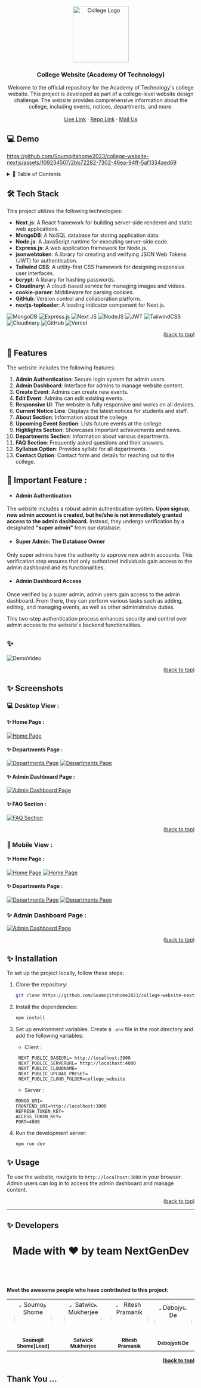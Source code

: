 <a name="readme-top"></a>  

<br />
<div align="center">
  <a target="_blank" href="https://github.com/Soumojitshome2023/college-website-nextjs">
    <img src="https://github.com/Soumojitshome2023/college-website-nextjs/blob/master/Readmeassets/CollegeLogo.png" alt="College Logo" width="150" >
  </a>

  <h3 align="center">College Website (Academy Of Technology)</h3>

  <p align="center">
    Welcome to the official repository for the Academy of Technology's college website. This project is developed as part of a college-level website design challenge. The website provides comprehensive information about the college, including events, notices, departments, and more.
    <br />
    <br />
    <a target="_blank" href="https://aotedu.vercel.app/">Live Link</a>
    ·
    <a target="_blank" href="https://github.com/Soumojitshome2023/college-website-nextjs">Repo Link</a>
    ·
    <a href="mailto:soumojitshome2021@gmail.com">Mail Us</a>
  </p>
</div>

## 💻 Demo
https://github.com/Soumojitshome2023/college-website-nextjs/assets/109234507/2bb72282-7302-46ea-94ff-5af1334aed69

<!-- TABLE OF CONTENTS -->
<details>
  <summary> 🔰 Table of Contents</summary>
  <ol>
    <li><a href="#%EF%B8%8F-tech-stack">Tech Stack</a></li>
    <li><a href="#-features">Features</a></li>
    <li>
      <a href="#-screenshots">Screenshots</a>
     <ul>
      <li><a href="#-desktop-view-">Desktop View</a></li>
      <li><a href="#-mobile-view-">Mobile View</a></li>
    </ul>
    </li>
    <li><a href="#-installation">Installation</a></li>
    <li><a href="#-usage">Usage</a></li>
    <li><a href="#-developers">Developers</a></li>
  </ol>
</details>

## 🛠️ Tech Stack

This project utilizes the following technologies:

- **Next.js**: A React framework for building server-side rendered and static web applications.
- **MongoDB**: A NoSQL database for storing application data.
- **Node.js**: A JavaScript runtime for executing server-side code.
- **Express.js**: A web application framework for Node.js.
- **jsonwebtoken**: A library for creating and verifying JSON Web Tokens (JWT) for authentication.
- **Tailwind CSS**: A utility-first CSS framework for designing responsive user interfaces.
- **bcrypt**: A library for hashing passwords.
- **Cloudinary**: A cloud-based service for managing images and videos.
- **cookie-parser**: Middleware for parsing cookies.
- **GitHub**: Version control and collaboration platform.
- **nextjs-toploader**: A loading indicator component for Next.js.


![MongoDB](https://img.shields.io/badge/MongoDB-%234ea94b.svg?style=for-the-badge&logo=mongodb&logoColor=white)
![Express.js](https://img.shields.io/badge/express.js-%23404d59.svg?style=for-the-badge&logo=express&logoColor=%2361DAFB)
![Next JS](https://img.shields.io/badge/Next-black?style=for-the-badge&logo=next.js&logoColor=white)
![NodeJS](https://img.shields.io/badge/node.js-6DA55F?style=for-the-badge&logo=node.js&logoColor=white)
![JWT](https://img.shields.io/badge/JWT-black?style=for-the-badge&logo=JSON%20web%20tokens)
![TailwindCSS](https://img.shields.io/badge/tailwindcss-%2338B2AC.svg?style=for-the-badge&logo=tailwind-css&logoColor=white)
![Cloudinary](https://img.shields.io/badge/cloudinary-3448C5?style=for-the-badge&logo=cloudinary&logoColor=white)
![GitHub](https://img.shields.io/badge/github-%23121011.svg?style=for-the-badge&logo=github&logoColor=white)
![Vercel](https://img.shields.io/badge/vercel-%23000000.svg?style=for-the-badge&logo=vercel&logoColor=white)

<p align="right">(<a href="#readme-top">back to top</a>)</p>

## 🎉 Features

The website includes the following features:

1. **Admin Authentication**: Secure login system for admin users.
2. **Admin Dashboard**: Interface for admins to manage website content.
3. **Create Event**: Admins can create new events.
4. **Edit Event**: Admins can edit existing events.
5. **Responsive UI**: The website is fully responsive and works on all devices.
6. **Current Notice Line**: Displays the latest notices for students and staff.
7. **About Section**: Information about the college.
8. **Upcoming Event Section**: Lists future events at the college.
9. **Highlights Section**: Showcases important achievements and news.
10. **Departments Section**: Information about various departments.
11. **FAQ Section**: Frequently asked questions and their answers.
12. **Syllabus Option**: Provides syllabi for all departments.
13. **Contact Option**: Contact form and details for reaching out to the college.

## **🔰 Important Feature :** 
* #### Admin Authentication

The website includes a robust admin authentication system. **Upon signup, new admin account is created, but he/she is not immediately granted access to the admin dashboard.** Instead, they undergo verification by a designated **"super admin"** from our database.

* #### Super Admin: The Database Owner

Only super admins have the authority to approve new admin accounts. This verification step ensures that only authorized individuals gain access to the admin dashboard and its functionalities.

* #### Admin Dashboard Access

Once verified by a super admin, admin users gain access to the admin dashboard. From there, they can perform various tasks such as adding, editing, and managing events, as well as other administrative duties.

This two-step authentication process enhances security and control over admin access to the website's backend functionalities.


## ✨ 
![DemoVideo](https://github.com/Soumojitshome2023/college-website-nextjs/blob/master/Readmeassets/DemoVideo.gif)


<p align="right">(<a href="#readme-top">back to top</a>)</p>

## ✨ Screenshots

### 💻 Desktop View :

####  ✨  Home Page :

[![Home Page](https://github.com/Soumojitshome2023/college-website-nextjs/blob/master/Readmeassets/HomePage.png)]()

#### ✨  Departments Page :

[![Departments Page](https://github.com/Soumojitshome2023/college-website-nextjs/blob/master/Readmeassets/DepartmentsPage.png)]()
[![Departments Page](https://github.com/Soumojitshome2023/college-website-nextjs/blob/master/Readmeassets/Department2.png)]()

#### ✨  Admin Dashboard Page :

[![Admin Dashboard Page](https://github.com/Soumojitshome2023/college-website-nextjs/blob/master/Readmeassets/AdminDashboard.png)]()

#### ✨  FAQ Section :

[![FAQ Section](https://github.com/Soumojitshome2023/college-website-nextjs/blob/master/Readmeassets/FAQSection.png)]()

<p align="right">(<a href="#readme-top">back to top</a>)</p>

### 📱 Mobile View :

#### ✨  Home Page :

[![Home Page](https://github.com/Soumojitshome2023/college-website-nextjs/blob/master/Readmeassets/HomeMobile.png)]()
[![Home Page](https://github.com/Soumojitshome2023/college-website-nextjs/blob/master/Readmeassets/HomeMobile2.png)]()

#### ✨  Departments Page :

[![Departments Page](https://github.com/Soumojitshome2023/college-website-nextjs/blob/master/Readmeassets/DepartmentMobile.png)]()
[![Departments Page](https://github.com/Soumojitshome2023/college-website-nextjs/blob/master/Readmeassets/DepartmentMobile2.png)]()

### ✨  Admin Dashboard Page :

[![Admin Dashboard Page](https://github.com/Soumojitshome2023/college-website-nextjs/blob/master/Readmeassets/AdminDashboardMobile.png)]()

<p align="right">(<a href="#readme-top">back to top</a>)</p>

## ✨ Installation

To set up the project locally, follow these steps:

1. Clone the repository:

   ```sh
   git clone https://github.com/Soumojitshome2023/college-website-nextjs
   ```
2. Install the dependencies:

   ```sh
   npm install
   ```
3. Set up environment variables. Create a `.env` file in the root directory and add the following variables:

   * Client :

   ```
    NEXT_PUBLIC_BASEURL= http://localhost:3000
    NEXT_PUBLIC_SERVERURL= http://localhost:4000
    NEXT_PUBLIC_CLOUDNAME=
    NEXT_PUBLIC_UPLOAD_PRESET=
    NEXT_PUBLIC_CLOUD_FOLDER=college_website
   ```

   * Server :

   ```
   MONGO_URI=
   FRONTEND_URI=http://localhost:3000
   REFRESH_TOKEN_KEY=
   ACCESS_TOKEN_KEY=
   PORT=4000
   ```
4. Run the development server:

   ```sh
   npm run dev
   ```


## ✨ Usage

To use the website, navigate to `http://localhost:3000` in your browser. Admin users can log in to access the admin dashboard and manage content.

<p align="right">(<a href="#readme-top">back to top</a>)</p>

---


## ✨ Developers

<div>
<h1 align="center">
 <b>Made with ❤️ by team NextGenDev
<h1>
</div>
Meet the awesome people who have contributed to this project:


<br />
<table>
  <tr>
    <td align="center">
      <a href="https://github.com/Soumojitshome2023">
        <img src="https://avatars.githubusercontent.com/u/121761154?v=4" width="100px;" alt="Soumojit Shome" style="border-radius:50%"/>
        <br />
        <sub><b>Soumojit Shome[Lead]</b></sub>
      </a>
    </td>
    <td align="center">
      <a href="https://github.com/Rick-03">
        <img src="https://avatars.githubusercontent.com/u/116449504?v=4" width="100px;" alt="Satwick Mukherjee" style="border-radius:50%"/>
        <br />
        <sub><b>Satwick Mukherjee</b></sub>
      </a>
    </td>
    <td align="center">
      <a href="https://github.com/ritesh2004">
        <img src="https://avatars.githubusercontent.com/u/109234507?v=4" width="100px;" alt="Ritesh Pramanik
" style="border-radius:50%"/>
        <br />
        <sub><b>Ritesh Pramanik
</b></sub>
      </a>
    </td>
    <td align="center">
      <a href="https://github.com/DebojyotiDe03">
        <img src="https://avatars.githubusercontent.com/u/115725651?v=4" width="100px;" alt="Debojyoti De" style="border-radius:50%"/>
        <br />
        <sub><b>Debojyoti De</b></sub>
      </a>
    </td>
  </tr>
</table>





<p align="right">(<a href="#readme-top">back to top</a>)</p>

## Thank You ...
